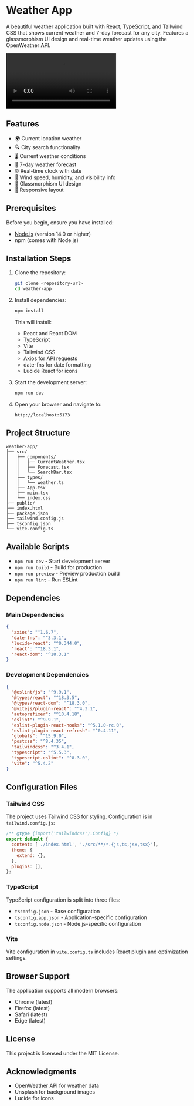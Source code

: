# Weather App

A beautiful weather application built with React, TypeScript, and Tailwind CSS that shows current weather and 7-day forecast for any city. Features a glassmorphism UI design and real-time weather updates using the OpenWeather API.

![Weather App Screenshot](/readmesr.mp4)

## Features

- 🌍 Current location weather
- 🔍 City search functionality
- 🌡️ Current weather conditions
- 📅 7-day weather forecast
- ⏰ Real-time clock with date
- 💨 Wind speed, humidity, and visibility info
- 🎨 Glassmorphism UI design
- 📱 Responsive layout

## Prerequisites

Before you begin, ensure you have installed:
- [Node.js](https://nodejs.org/) (version 14.0 or higher)
- npm (comes with Node.js)

## Installation Steps

1. Clone the repository:
   ```bash
   git clone <repository-url>
   cd weather-app
   ```

2. Install dependencies:
   ```bash
   npm install
   ```

   This will install:
   - React and React DOM
   - TypeScript
   - Vite
   - Tailwind CSS
   - Axios for API requests
   - date-fns for date formatting
   - Lucide React for icons

3. Start the development server:
   ```bash
   npm run dev
   ```

4. Open your browser and navigate to:
   ```
   http://localhost:5173
   ```

## Project Structure

```
weather-app/
├── src/
│   ├── components/
│   │   ├── CurrentWeather.tsx
│   │   ├── Forecast.tsx
│   │   └── SearchBar.tsx
│   ├── types/
│   │   └── weather.ts
│   ├── App.tsx
│   ├── main.tsx
│   └── index.css
├── public/
├── index.html
├── package.json
├── tailwind.config.js
├── tsconfig.json
└── vite.config.ts
```

## Available Scripts

- `npm run dev` - Start development server
- `npm run build` - Build for production
- `npm run preview` - Preview production build
- `npm run lint` - Run ESLint

## Dependencies

### Main Dependencies
```json
{
  "axios": "^1.6.7",
  "date-fns": "^3.3.1",
  "lucide-react": "^0.344.0",
  "react": "^18.3.1",
  "react-dom": "^18.3.1"
}
```

### Development Dependencies
```json
{
  "@eslint/js": "^9.9.1",
  "@types/react": "^18.3.5",
  "@types/react-dom": "^18.3.0",
  "@vitejs/plugin-react": "^4.3.1",
  "autoprefixer": "^10.4.18",
  "eslint": "^9.9.1",
  "eslint-plugin-react-hooks": "^5.1.0-rc.0",
  "eslint-plugin-react-refresh": "^0.4.11",
  "globals": "^15.9.0",
  "postcss": "^8.4.35",
  "tailwindcss": "^3.4.1",
  "typescript": "^5.5.3",
  "typescript-eslint": "^8.3.0",
  "vite": "^5.4.2"
}
```

## Configuration Files

### Tailwind CSS
The project uses Tailwind CSS for styling. Configuration is in `tailwind.config.js`:
```javascript
/** @type {import('tailwindcss').Config} */
export default {
  content: ['./index.html', './src/**/*.{js,ts,jsx,tsx}'],
  theme: {
    extend: {},
  },
  plugins: [],
};
```

### TypeScript
TypeScript configuration is split into three files:
- `tsconfig.json` - Base configuration
- `tsconfig.app.json` - Application-specific configuration
- `tsconfig.node.json` - Node.js-specific configuration

### Vite
Vite configuration in `vite.config.ts` includes React plugin and optimization settings.

## Browser Support

The application supports all modern browsers:
- Chrome (latest)
- Firefox (latest)
- Safari (latest)
- Edge (latest)

## License

This project is licensed under the MIT License.

## Acknowledgments

- OpenWeather API for weather data
- Unsplash for background images
- Lucide for icons
